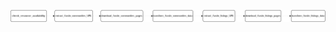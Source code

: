 ![alt text](https://github.com/Vadymor/automated_data_pipelines/blob/main/topic1_property_scraper/dag_schema.png?raw=true)

